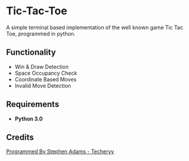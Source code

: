 # Tic-Tac-Toe
A simple terminal based implementation of the well known game Tic Tac Toe, programmed in python.

## Functionality
- Win & Draw Detection
- Space Occupancy Check
- Coordinate Based Moves
- Invalid Move Detection

## Requirements
- **Python 3.0**

## Credits
<a href="https://github.com/Techeryy">Programmed By Stephen Adams - Techeryy</a>